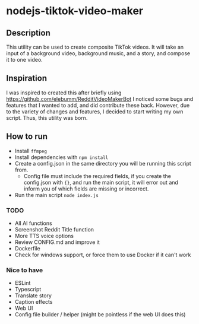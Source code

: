 # nodejs-tiktok-video-maker

## Description
This utility can be used to create composite TikTok videos. It will take an input of a background video, background music, and a story, and compose it to one video.

## Inspiration
I was inspired to created this after briefly using https://github.com/elebumm/RedditVideoMakerBot
I noticed some bugs and features that I wanted to add, and did contribute these back. However, due to the variety of changes and features, I decided to start writing my own script. Thus, this utility was born.

## How to run
 - Install `ffmpeg`
 - Install dependencies with `npm install`
 - Create a config.json in the same directory you will be running this script from.
   - Config file must include the required fields, if you create the config.json with `{}`, and run the main script, it will error out and inform you of which fields are missing or incorrect.
 - Run the main script `node index.js`

### TODO
 - All AI functions
 - Screenshot Reddit Title function
 - More TTS voice options
 - Review CONFIG.md and improve it
 - Dockerfile
 - Check for windows support, or force them to use Docker if it can't work


### Nice to have
 - ESLint
 - Typescript
 - Translate story
 - Caption effects
 - Web UI
 - Config file builder / helper (might be pointless if the web UI does this)